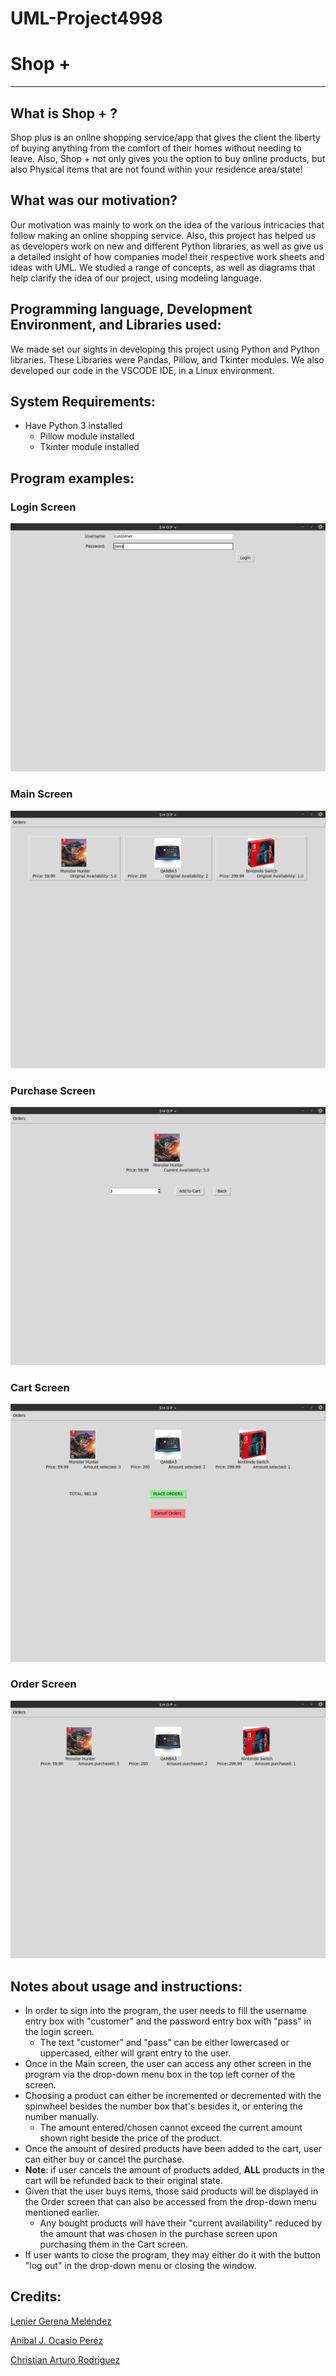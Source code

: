 # UML-Project4998

# Shop +
--- 
## What is Shop + ?

Shop plus is an online shopping service/app that gives the client the liberty of buying anything from the comfort of their homes without needing to leave. Also, Shop + not only gives you the option to buy online products, but also Physical items that are not found within your residence area/state!

## What was our motivation?

Our motivation was mainly to work on the idea of the various intricacies that follow making an online shopping service. Also, this project has helped us as developers work on new and different Python libraries, as well as give us a detailed insight of how companies model their respective work sheets and ideas with UML. We studied a range of concepts, as well as diagrams that help clarify the idea of our project, using modeling language.

## Programming language, Development Environment, and Libraries used:

We made set our sights in developing this project using Python and Python libraries. These Libraries were Pandas, Pillow, and Tkinter modules. We also developed our code in the VSCODE IDE, in a Linux environment.

## System Requirements:

* Have Python 3 installed
  * Pillow module installed
  * Tkinter module installed

## Program examples:

### Login Screen
![Login_Screen](https://github.com/Suaniel/UML-Project4998/blob/main/Example_images/Shop_plus_login_example.png)
### Main Screen
![Main_Screen](https://github.com/Suaniel/UML-Project4998/blob/main/Example_images/Shop_plus_mainScreen_example.png)
### Purchase Screen
![Purchase_Screen](https://github.com/Suaniel/UML-Project4998/blob/GUI/Example_images/Shop_plus_purchaseScreen_example.png)
### Cart Screen
![Cart_Screen](https://github.com/Suaniel/UML-Project4998/blob/GUI/Example_images/Shop_plus_cartScreen_example.png)
### Order Screen
![Order_Screen](https://github.com/Suaniel/UML-Project4998/blob/GUI/Example_images/Shop_plus_orderScreen_example.png)


## Notes about usage and instructions:
- In order to sign into the program, the user needs to fill the username entry box with "customer" and the password entry box with "pass" in the login screen.
  - The text "customer" and "pass" can be either lowercased or uppercased, either will grant entry to the user.
- Once in the Main screen, the user can access any other screen in the program via the drop-down menu box in the top left corner of the screen.
- Choosing a product can either be incremented or decremented with the spinwheel besides the number box that's besides it, or entering the number manually.
  - The amount entered/chosen cannot exceed the current amount shown right beside the price of the product.
- Once the amount of desired products have been added to the cart, user can either buy or cancel the purchase.
- **Note**: if user cancels the amount of products added, **ALL** products in the cart will be refunded back to their original state.
- Given that the user buys items, those said products will be displayed in the Order screen that can also be accessed from the drop-down menu mentioned earlier.
  - Any bought products will have their "current availability" reduced by the amount that was chosen in the purchase screen upon purchasing them in the Cart screen.
- If user wants to close the program, they may either do it with the button "log out" in the drop-down menu or closing the window.

## Credits:

[Lenier Gerena Meléndez](https://github.com/Suaniel "Lenier's Github")

[Anibal J. Ocasio Peréz](https://github.com/anibal19)

[Christian Arturo Rodriguez](https://github.com/Sn1ks)
